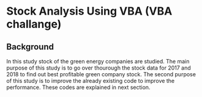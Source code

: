 # Stock Analysis Using VBA (VBA challange)
## Background
In this study stock of the green energy companies are studied. The main purpose of this study is to go over thourough the stock data for 2017 and 2018 to find out best profitable green company stock. The second purpose of this study is to improve the already existing code to improve the performance. These codes are explained in next section.

